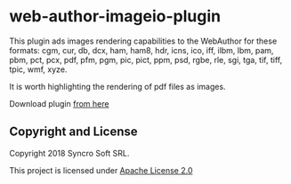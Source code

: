 # web-author-imageio-plugin

This plugin ads images rendering capabilities to the WebAuthor for these formats: cgm, cur, db, dcx, ham, ham8, hdr, icns, ico, iff, ilbm, lbm, pam, pbm, pct, pcx, pdf, pfm, pgm, pic, pict, ppm, psd, rgbe, rle, sgi, tga, tif, tiff, tpic, wmf, xyze.

It is worth highlighting the rendering of pdf files as images.

Download plugin [from here](./../../releases)

Copyright and License
---------------------
Copyright 2018 Syncro Soft SRL.

This project is licensed under [Apache License 2.0](https://github.com/oxygenxml/web-author-imageio-plugin/blob/master/LICENSE)
